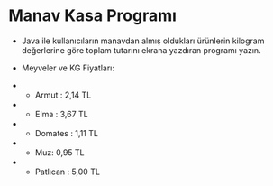 # Manav Kasa Programı
* Java ile kullanıcıların manavdan almış oldukları ürünlerin kilogram değerlerine göre toplam tutarını ekrana yazdıran programı yazın.
* Meyveler ve KG Fiyatları:

* * Armut : 2,14 TL
* * Elma : 3,67 TL
* * Domates : 1,11 TL
* * Muz: 0,95 TL
* * Patlıcan : 5,00 TL